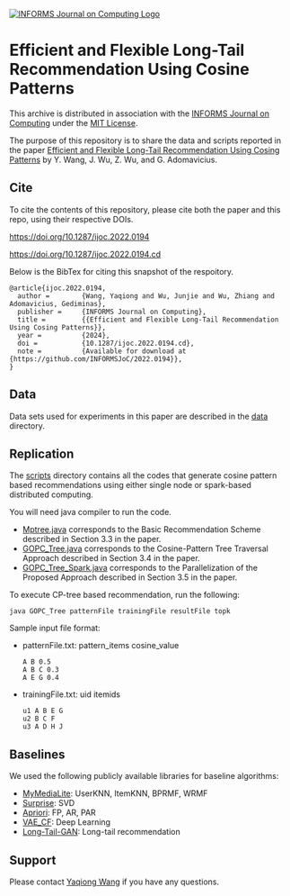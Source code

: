 [![INFORMS Journal on Computing Logo](https://INFORMSJoC.github.io/logos/INFORMS_Journal_on_Computing_Header.jpg)](https://pubsonline.informs.org/journal/ijoc)

# Efficient and Flexible Long-Tail Recommendation Using Cosine Patterns

This archive is distributed in association with the [INFORMS Journal on
Computing](https://pubsonline.informs.org/journal/ijoc) under the [MIT License](LICENSE).

The purpose of this repository is to share the data and scripts reported in the paper 
[Efficient and Flexible Long-Tail Recommendation Using Cosing Patterns](https://doi.org/10.1287/ijoc.2022.0194) by Y. Wang, J. Wu, Z. Wu, and G. Adomavicius. 

## Cite

To cite the contents of this repository, please cite both the paper and this repo, using their respective DOIs.

https://doi.org/10.1287/ijoc.2022.0194

https://doi.org/10.1287/ijoc.2022.0194.cd

Below is the BibTex for citing this snapshot of the respoitory.

```
@article{ijoc.2022.0194,
  author =        {Wang, Yaqiong and Wu, Junjie and Wu, Zhiang and Adomavicius, Gediminas},
  publisher =     {INFORMS Journal on Computing},
  title =         {{Efficient and Flexible Long-Tail Recommendation Using Cosing Patterns}},
  year =          {2024},
  doi =           {10.1287/ijoc.2022.0194.cd},
  note =          {Available for download at {https://github.com/INFORMSJoC/2022.0194}},
}  
```

## Data
Data sets used for experiments in this paper are described in the [data]([https://github.com/Yaqiong-Wang/2022.0194/tree/main/data](https://github.com/Yaqiong-Wang/2022.0194/blob/main/data/data_sources.md)) directory.

## Replication

The [scripts](https://github.com/Yaqiong-Wang/2022.0194/tree/main/scripts) directory contains all the codes that generate cosine pattern based recommendations using either single node or spark-based distributed computing.

You will need java compiler to run the code.

- [Mptree.java](https://github.com/Yaqiong-Wang/2022.0194/tree/main/scripts/Singlenode_MPTrees%20(originalversion)/src/RefindCore) corresponds to the Basic Recommendation Scheme described in Section 3.3 in the paper.
- [GOPC_Tree.java](https://github.com/Yaqiong-Wang/2022.0194/tree/main/scripts/Singlenode_GOPC/src/stand_alone_with_tree) corresponds to the Cosine-Pattern Tree Traversal Approach described in Section 3.4 in the paper.
- [GOPC_Tree_Spark.java](https://github.com/Yaqiong-Wang/2022.0194/tree/main/scripts/Distributed_spark_GOPC(including%20cp%20mining%20and%20tree%20matching)/src/main/java/test) corresponds to the Parallelization of the Proposed Approach described in Section 3.5 in the paper.

To execute CP-tree based recommendation, run the following:
```
java GOPC_Tree patternFile trainingFile resultFile topk
```
Sample input file format:
 - patternFile.txt: pattern_items cosine_value
   ```
   A B 0.5
   A B C 0.3
   A E G 0.4
   ```
 - trainingFile.txt: uid itemids
   ```
   u1 A B E G
   u2 B C F
   u3 A D H J
   ```
## Baselines

We used the following publicly available libraries for baseline algorithms:
- [MyMediaLite](http://www.mymedialite.net/): UserKNN, ItemKNN, BPRMF, WRMF
- [Surprise](https://surprise.readthedocs.io/en/stable/matrix_factorization.html#surprise.prediction_algorithms.matrix_factorization.SVD): SVD
- [Apriori](https://borgelt.net/apriori.html): FP, AR, PAR
- [VAE_CF](https://github.com/dawenl/vae_cf/tree/master): Deep Learning
- [Long-Tail-GAN](https://github.com/CrowdDynamicsLab/NCF-GAN): Long-tail recommendation

## Support
Please contact [Yaqiong Wang](ywang31@scu.edu) if you have any questions.
